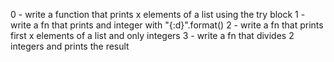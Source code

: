 0 - write a function that prints x elements of a list using the try block
1 - write a fn that prints and integer with "{:d}".format()
2 - write a fn that prints first x elements of a list and only integers
3 - write a fn that divides 2 integers and prints the result
 
